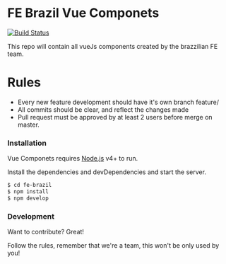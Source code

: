 # FE Brazil Vue Componets

[![Build Status](https://img.shields.io/bitbucket/pipelines/gustavobpereira/fe-brazil.svg)]()

This repo will contain all vueJs components created by the brazzilian FE team.

# Rules

  - Every new feature development should have it's own branch feature/<feature-name>
  - All commits should be clear, and reflect the changes made
  - Pull request must be approved by at least 2 users before merge on master.

### Installation

Vue Componets requires [Node.js](https://nodejs.org/) v4+ to run.

Install the dependencies and devDependencies and start the server.

```sh
$ cd fe-brazil
$ npm install 
$ npm develop
```

### Development

Want to contribute? Great!

Follow the rules, remember that we're a team, this won't be only used by you!